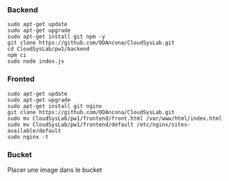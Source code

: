 ### Backend

```
sudo apt-get update
sudo apt-get upgrade
sudo apt-get install git npm -y
git clone https://github.com/ODAncona/CloudSysLab.git
cd CloudSysLab/pw1/backend
npm ci
sudo node index.js
```

### Fronted

```
sudo apt-get update
sudo apt-get upgrade
sudo apt-get install git nginx
git clone https://github.com/ODAncona/CloudSysLab.git
sudo mv CloudSysLab/pw1/frontend/front.html /var/www/html/index.html
sudo mv CloudSysLab/pw1/frontend/default /etc/nginx/sites-available/default
sudo nginx -t
```

### Bucket

Placer une image dans le bucket